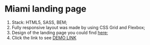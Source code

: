 # Miami landing page
1. Stack: HTML5, SASS, BEM;
2. Fully responsive layout was made by using CSS Grid and Flexbox;
3. Design of the landing page you could find [here](https://www.figma.com/file/nHz8bflIwJaWP3P99vKTH5/miami_home_new?node-id=16033%3A3);
4. Click the link to see [DEMO LINK](https://ruslan-mykhalchak.github.io/layout_miami/)

